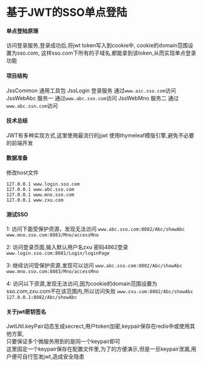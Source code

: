 # 基于JWT的SSO单点登陆

#### 单点登陆原理
访问登录服务,登录成功后,将jwt token写入到cookie中,
cookie的domain范围设置为sso.com,
这样sso.com下所有的子域名,都能拿到该token,从而实现单点登录功能

#### 项目结构
JssCommon 通用工具包
JssLogin 登录服务 通过`www.aic.sso.com`访问
JssWebAbc 服务一 通过`www.abc.sso.com`访问
JssWebMno 服务二 通过`www.abc.ssn.com`访问

#### 技术总结
JWT有多种实现方式,这里使用最流行的jjwt
使用thymeleaf模版引擎,避免不必要的前端开发

#### 数据准备
修改host文件
```
127.0.0.1 www.login.sso.com
127.0.0.1 www.abc.sso.com
127.0.0.1 www.mno.sso.com
127.0.0.1 www.zxu.com
```

#### 测试SSO
1: 访问下面受保护资源，发现无法访问
`www.abc.sso.com:8082/Abc/showAbc`
`www.mno.sso.com:8083/Mno/accessMno`

2: 访问登录页面,输入默认用户名zxu 密码4862登录
`www.login.sso.com:8081/Login/loginPage`

3: 继续访问受保护资源,发现可以访问
`www.abc.sso.com:8082/Abc/showAbc`
`www.mno.sso.com:8083/Mno/accessMno`

4: 访问以下资源,发现无法访问,因为cookie的domain范围设置为sso.com,zxu.com不在该范围内,所以访问失败
`www.zxu.com:8082/Abc/showAbc`
`127.0.0.1:8082/Abc/showAbc`

#### 关于jwt密钥签名
JwtUtil.keyPair动态生成secrect,用户token加密,keypair保存在redis中或使用其他方案,  
只要保证多个微服务用到的是同一个keypair即可  
这里固定一个keypair保存在配置文件里,为了的方便演示,但是一旦keypair泄漏,用户便可自行签发jwt,造成安全隐患
